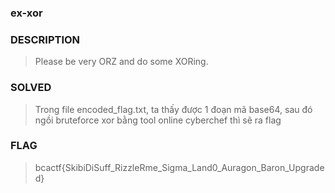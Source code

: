 ### ex-xor
### DESCRIPTION
> Please be very ORZ and do some XORing.
### SOLVED
> Trong file encoded_flag.txt, ta thấy được 1 đoạn mã base64, sau đó ngồi bruteforce xor bằng tool online cyberchef thì sẽ ra flag
### FLAG
> bcactf{SkibiDiSuff_RizzleRme_Sigma_Land0_Auragon_Baron_Upgraded} 
